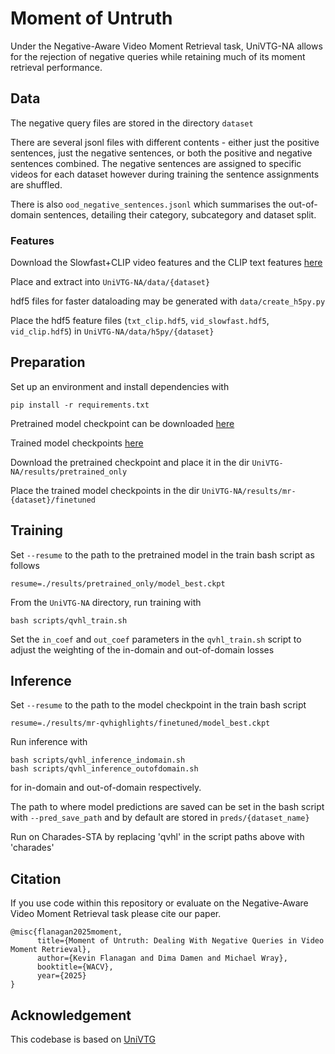 # Moment of Untruth

Under the Negative-Aware Video Moment Retrieval task, UniVTG-NA allows for the rejection of negative queries while retaining much of its moment retrieval performance. 

## Data

The negative query files are stored in the directory `dataset`

There are several jsonl files with different contents - either just the positive sentences, just the negative sentences, or both the positive and negative sentences combined. The negative sentences are assigned to specific videos for each dataset however during training the sentence assignments are shuffled.

There is also `ood_negative_sentences.jsonl` which summarises the out-of-domain sentences, detailing their category, subcategory and dataset split.

### Features

Download the Slowfast+CLIP video features and the CLIP text features [here](https://drive.google.com/drive/folders/11EWYhff_6y9f-EWv8brI7Pp-bYwZaOD7?usp=sharing)

Place and extract into `UniVTG-NA/data/{dataset}`

hdf5 files for faster dataloading may be generated with `data/create_h5py.py`

Place the hdf5 feature files (`txt_clip.hdf5`, `vid_slowfast.hdf5`, `vid_clip.hdf5`) in `UniVTG-NA/data/h5py/{dataset}`

## Preparation

Set up an environment and install dependencies with 

```
pip install -r requirements.txt
```

Pretrained model checkpoint can be downloaded [here](https://drive.google.com/drive/folders/1eWpuTTBRaMoV4UsEteQHAf5t4dU7uwrl)

Trained model checkpoints [here](https://drive.google.com/drive/folders/1aH6mXYrGwBuJeHbAtM8j9cHxi8W3T08j?usp=sharing)

Download the pretrained checkpoint and place it in the dir `UniVTG-NA/results/pretrained_only`

Place the trained model checkpoints in the dir `UniVTG-NA/results/mr-{dataset}/finetuned`

## Training

Set `--resume` to the path to the pretrained model in the train bash script as follows

`resume=./results/pretrained_only/model_best.ckpt`

From the `UniVTG-NA` directory, run training with
```
bash scripts/qvhl_train.sh
```

Set the `in_coef` and `out_coef` parameters in the `qvhl_train.sh` script to adjust the weighting of the in-domain and out-of-domain losses

## Inference

Set `--resume` to the path to the model checkpoint in the train bash script

`resume=./results/mr-qvhighlights/finetuned/model_best.ckpt`

Run inference with
```
bash scripts/qvhl_inference_indomain.sh
bash scripts/qvhl_inference_outofdomain.sh
```

for in-domain and out-of-domain respectively.

The path to where model predictions are saved can be set in the bash script with `--pred_save_path` and by default are stored in `preds/{dataset_name}`

Run on Charades-STA by replacing 'qvhl' in the script paths above with 'charades'

## Citation

If you use code within this repository or evaluate on the Negative-Aware Video Moment Retrieval task please cite our paper.

```
@misc{flanagan2025moment,
      title={Moment of Untruth: Dealing With Negative Queries in Video Moment Retrieval}, 
      author={Kevin Flanagan and Dima Damen and Michael Wray},
      booktitle={WACV},
      year={2025}
}
```

## Acknowledgement

This codebase is based on [UniVTG](https://github.com/showlab/UniVTG)
